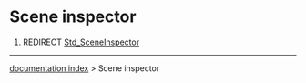 # Scene inspector
1.  REDIRECT [Std\_SceneInspector](Std_SceneInspector.md)

---
[documentation index](../README.md) > Scene inspector
